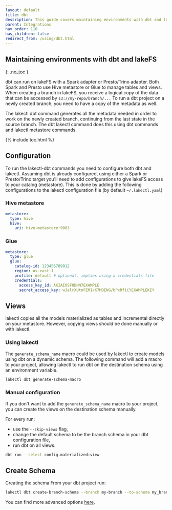 ```yaml
---
layout: default
title: dbt
description: This guide covers maintaining environments with dbt and lakeFS.
parent: Integrations
nav_order: 110
has_children: false
redirect_from: /using/dbt.html
---
```


## Maintaining environments with dbt and lakeFS
{: .no_toc }

dbt can run on lakeFS with a Spark adapter or Presto/Trino adapter. 
Both Spark and Presto use Hive metastore or Glue to manage tables and views.
When creating a branch in lakeFS, you receive a logical copy of the data that can be accessed by `s3://my-repo/branch/...` 
To run a dbt project on a newly created branch, you need to have a copy of the metadata as well.

The lakectl dbt command generates all the metadata needed in order to work on the newly created branch,
continuing from the last state in the source branch.
The dbt lakectl command does this using dbt commands and lakectl metastore commands.

{% include toc.html %}

## Configuration 

To run the lakectl-dbt commands you need to configure both dbt and lakectl. 
Assuming dbt is already configured, using either a Spark or Presto/Trino target 
you'll need to add configurations to give lakeFS access to your catalog (metastore).
This is done by adding the following configurations to the lakectl configuration file (by default `~/.lakectl.yaml`)

### Hive metastore

```yaml
metastore:
  type: hive
  hive:
    uri: hive-metastore:9083
```

### Glue

```yaml
metastore:
  type: glue
  glue:
    catalog-id: 123456789012
    region: us-east-1
    profile: default # optional, implies using a credentials file
    credentials:
      access_key_id: AKIAIOSFODNN7EXAMPLE
      secret_access_key: wJalrXUtnFEMI/K7MDENG/bPxRfiCYEXAMPLEKEY
```
 
## Views

lakectl copies all the models materialized as tables and incremental directly on your metastore.
However, copying views should be done manually or with lakectl.

### Using lakectl

The `generate_schema_name` macro could be used by lakectl to create models using dbt on a dynamic schema.
The following command will add a macro to your project, allowing lakectl to run dbt on the destination schema using an environment variable.

```bash
lakectl dbt generate-schema-macro
```

### Manual configuration

If you don't want to add the `generate_schema_name` macro to your project,
you can create the views on the destination schema manually.

For every run:
- use the `--skip-views` flag,
- change the default schema to be the branch schema in your dbt configuration file,
- run dbt on all views.

```bash
dbt run --select config.materialized:view
```

## Create Schema

Creating the schema 
From your dbt project run:
```bash
lakectl dbt create-branch-schema --branch my-branch --to-schema my_branch   
```

You can find more advanced options [here](../reference/cli.html#lakectl-dbt-create-branch-schema).
 


